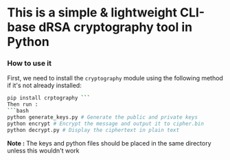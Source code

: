 # This is a simple & lightweight CLI-base dRSA cryptography tool in Python
### **How to use it**
First, we need to install the ```cryptography``` module using the following method if it's not already installed:
```bash
pip install crptography ```
Then run :
```bash
python generate_keys.py # Generate the public and private keys
python encrypt # Encrypt the message and output it to cipher.bin
python decrypt.py # Display the ciphertext in plain text
```

**Note :** The keys and python files should be placed in the same directory unless this wouldn't work 
